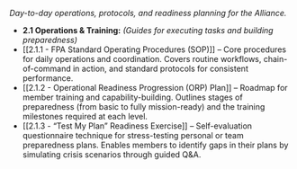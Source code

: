 _Day-to-day operations, protocols, and readiness planning for the Alliance._  
- **2.1 Operations & Training:** _(Guides for executing tasks and building preparedness)_  
- [[2.1.1 - FPA Standard Operating Procedures (SOP)]] – Core procedures for daily operations and coordination. Covers routine workflows, chain-of-command in action, and standard protocols for consistent performance.  
- [[2.1.2 - Operational Readiness Progression (ORP) Plan]] – Roadmap for member training and capability-building. Outlines stages of preparedness (from basic to fully mission-ready) and the training milestones required at each level.  
- [[2.1.3 - “Test My Plan” Readiness Exercise]] – Self-evaluation questionnaire technique for stress-testing personal or team preparedness plans. Enables members to identify gaps in their plans by simulating crisis scenarios through guided Q&A.